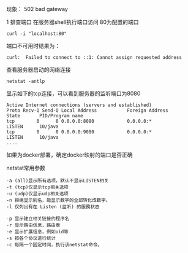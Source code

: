 
现象：
502 bad gateway

1 排查端口
在服务器shell执行端口访问  80为配置的端口
```
curl -i "localhost:80"
```
端口不可用时结果为：
```
curl:  Failed to connect to ::1: Cannot assign requested address
```
查看服务器启动的网络连接
```
netstat -antlp
```
显示如下的tcp连接，可以看到服务器的监听端口为8080
```
Active Internet connections (servers and established)
Proto Recv-Q Send-Q Local Address           Foreign Address         State       PID/Program name    
tcp        0      0 0.0.0.0:8080            0.0.0.0:*               LISTEN      10/java             
tcp        0      0 0.0.0.0:9080            0.0.0.0:*               LISTEN      10/java             
....
```
如果为docker部署，确定docker映射的端口是否正确


netstat常用参数
```
-a (all)显示所有选项，默认不显示LISTEN相关
-t (tcp)仅显示tcp相关选项
-u (udp)仅显示udp相关选项
-n 拒绝显示别名，能显示数字的全部转化成数字。
-l 仅列出有在 Listen (监听) 的服務状态

-p 显示建立相关链接的程序名
-r 显示路由信息，路由表
-e 显示扩展信息，例如uid等
-s 按各个协议进行统计
-c 每隔一个固定时间，执行该netstat命令。
```